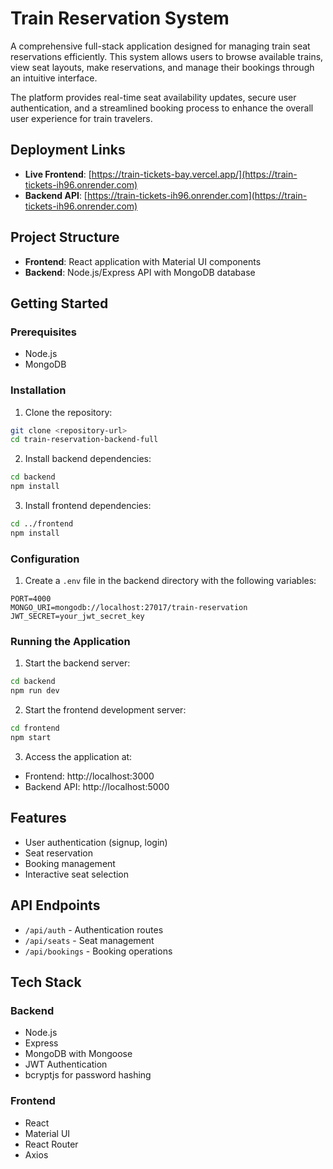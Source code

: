 # Train Reservation System

A comprehensive full-stack application designed for managing train seat reservations efficiently. This system allows users to browse available trains, view seat layouts, make reservations, and manage their bookings through an intuitive interface.

The platform provides real-time seat availability updates, secure user authentication, and a streamlined booking process to enhance the overall user experience for train travelers.

## Deployment Links

- **Live Frontend**: [https://train-tickets-bay.vercel.app/](https://train-tickets-ih96.onrender.com)
- **Backend API**: [https://train-tickets-ih96.onrender.com](https://train-tickets-ih96.onrender.com)

## Project Structure

- **Frontend**: React application with Material UI components
- **Backend**: Node.js/Express API with MongoDB database

## Getting Started

### Prerequisites

- Node.js 
- MongoDB

### Installation

1. Clone the repository:
```bash
git clone <repository-url>
cd train-reservation-backend-full
```

2. Install backend dependencies:
```bash
cd backend
npm install
```

3. Install frontend dependencies:
```bash
cd ../frontend
npm install
```

### Configuration

1. Create a `.env` file in the backend directory with the following variables:
```
PORT=4000
MONGO_URI=mongodb://localhost:27017/train-reservation
JWT_SECRET=your_jwt_secret_key
```

### Running the Application

1. Start the backend server:
```bash
cd backend
npm run dev
```

2. Start the frontend development server:
```bash
cd frontend
npm start
```

3. Access the application at:
- Frontend: http://localhost:3000
- Backend API: http://localhost:5000

## Features

- User authentication (signup, login)
- Seat reservation
- Booking management
- Interactive seat selection

## API Endpoints

- `/api/auth` - Authentication routes
- `/api/seats` - Seat management
- `/api/bookings` - Booking operations

## Tech Stack

### Backend
- Node.js
- Express
- MongoDB with Mongoose
- JWT Authentication
- bcryptjs for password hashing

### Frontend
- React
- Material UI
- React Router
- Axios

